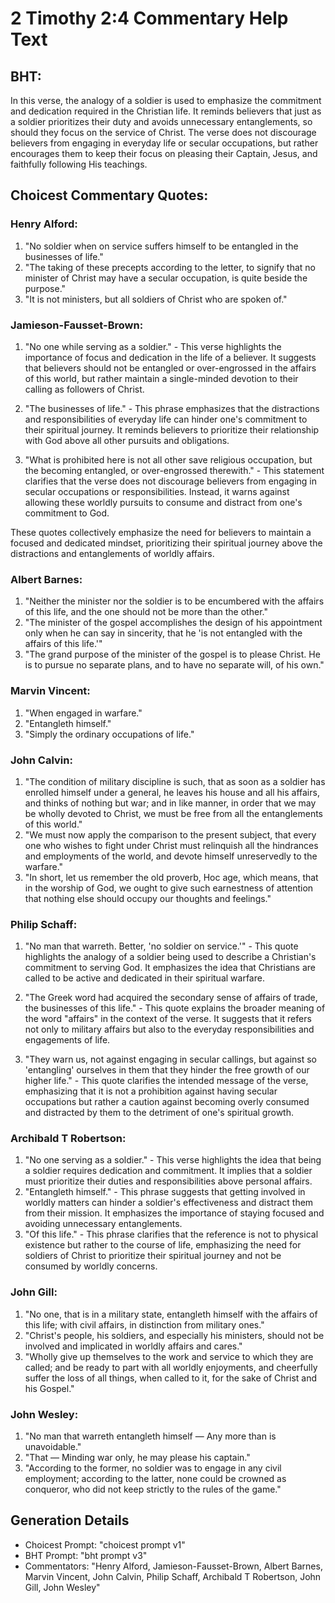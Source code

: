 # 2 Timothy 2:4 Commentary Help Text

## BHT:
In this verse, the analogy of a soldier is used to emphasize the commitment and dedication required in the Christian life. It reminds believers that just as a soldier prioritizes their duty and avoids unnecessary entanglements, so should they focus on the service of Christ. The verse does not discourage believers from engaging in everyday life or secular occupations, but rather encourages them to keep their focus on pleasing their Captain, Jesus, and faithfully following His teachings.

## Choicest Commentary Quotes:
### Henry Alford:
1. "No soldier when on service suffers himself to be entangled in the businesses of life." 
2. "The taking of these precepts according to the letter, to signify that no minister of Christ may have a secular occupation, is quite beside the purpose."
3. "It is not ministers, but all soldiers of Christ who are spoken of."

### Jamieson-Fausset-Brown:
1. "No one while serving as a soldier." - This verse highlights the importance of focus and dedication in the life of a believer. It suggests that believers should not be entangled or over-engrossed in the affairs of this world, but rather maintain a single-minded devotion to their calling as followers of Christ.

2. "The businesses of life." - This phrase emphasizes that the distractions and responsibilities of everyday life can hinder one's commitment to their spiritual journey. It reminds believers to prioritize their relationship with God above all other pursuits and obligations.

3. "What is prohibited here is not all other save religious occupation, but the becoming entangled, or over-engrossed therewith." - This statement clarifies that the verse does not discourage believers from engaging in secular occupations or responsibilities. Instead, it warns against allowing these worldly pursuits to consume and distract from one's commitment to God.

These quotes collectively emphasize the need for believers to maintain a focused and dedicated mindset, prioritizing their spiritual journey above the distractions and entanglements of worldly affairs.

### Albert Barnes:
1. "Neither the minister nor the soldier is to be encumbered with the affairs of this life, and the one should not be more than the other."
2. "The minister of the gospel accomplishes the design of his appointment only when he can say in sincerity, that he 'is not entangled with the affairs of this life.'"
3. "The grand purpose of the minister of the gospel is to please Christ. He is to pursue no separate plans, and to have no separate will, of his own."

### Marvin Vincent:
1. "When engaged in warfare." 
2. "Entangleth himself." 
3. "Simply the ordinary occupations of life."

### John Calvin:
1. "The condition of military discipline is such, that as soon as a soldier has enrolled himself under a general, he leaves his house and all his affairs, and thinks of nothing but war; and in like manner, in order that we may be wholly devoted to Christ, we must be free from all the entanglements of this world."
2. "We must now apply the comparison to the present subject, that every one who wishes to fight under Christ must relinquish all the hindrances and employments of the world, and devote himself unreservedly to the warfare."
3. "In short, let us remember the old proverb, Hoc age, which means, that in the worship of God, we ought to give such earnestness of attention that nothing else should occupy our thoughts and feelings."

### Philip Schaff:
1. "No man that warreth. Better, 'no soldier on service.'" - This quote highlights the analogy of a soldier being used to describe a Christian's commitment to serving God. It emphasizes the idea that Christians are called to be active and dedicated in their spiritual warfare.

2. "The Greek word had acquired the secondary sense of affairs of trade, the businesses of this life." - This quote explains the broader meaning of the word "affairs" in the context of the verse. It suggests that it refers not only to military affairs but also to the everyday responsibilities and engagements of life.

3. "They warn us, not against engaging in secular callings, but against so 'entangling' ourselves in them that they hinder the free growth of our higher life." - This quote clarifies the intended message of the verse, emphasizing that it is not a prohibition against having secular occupations but rather a caution against becoming overly consumed and distracted by them to the detriment of one's spiritual growth.

### Archibald T Robertson:
1. "No one serving as a soldier." - This verse highlights the idea that being a soldier requires dedication and commitment. It implies that a soldier must prioritize their duties and responsibilities above personal affairs.
2. "Entangleth himself." - This phrase suggests that getting involved in worldly matters can hinder a soldier's effectiveness and distract them from their mission. It emphasizes the importance of staying focused and avoiding unnecessary entanglements.
3. "Of this life." - This phrase clarifies that the reference is not to physical existence but rather to the course of life, emphasizing the need for soldiers of Christ to prioritize their spiritual journey and not be consumed by worldly concerns.

### John Gill:
1. "No one, that is in a military state, entangleth himself with the affairs of this life; with civil affairs, in distinction from military ones."
2. "Christ's people, his soldiers, and especially his ministers, should not be involved and implicated in worldly affairs and cares."
3. "Wholly give up themselves to the work and service to which they are called; and be ready to part with all worldly enjoyments, and cheerfully suffer the loss of all things, when called to it, for the sake of Christ and his Gospel."

### John Wesley:
1. "No man that warreth entangleth himself — Any more than is unavoidable." 
2. "That — Minding war only, he may please his captain." 
3. "According to the former, no soldier was to engage in any civil employment; according to the latter, none could be crowned as conqueror, who did not keep strictly to the rules of the game."


## Generation Details
- Choicest Prompt: "choicest prompt v1"
- BHT Prompt: "bht prompt v3"
- Commentators: "Henry Alford, Jamieson-Fausset-Brown, Albert Barnes, Marvin Vincent, John Calvin, Philip Schaff, Archibald T Robertson, John Gill, John Wesley"
